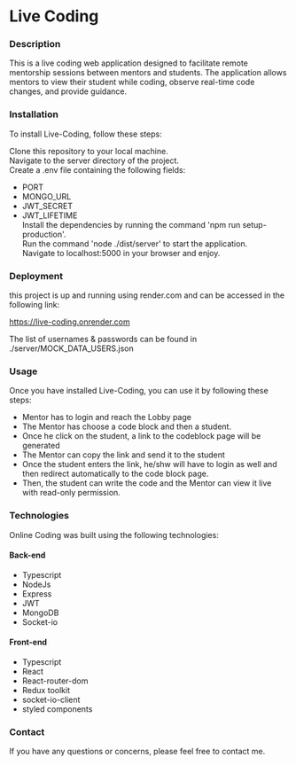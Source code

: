 # Live Coding

### Description
This is a live coding web application designed to facilitate remote mentorship sessions between mentors and students. The application allows mentors to view their student while coding, observe real-time code changes, and provide guidance.

### Installation
To install Live-Coding, follow these steps:

Clone this repository to your local machine.  
Navigate to the server directory of the project.  
Create a .env file containing the following fields:
- PORT
- MONGO_URL
- JWT_SECRET
- JWT_LIFETIME    
Install the dependencies by running the command 'npm run setup-production'.  
Run the command 'node ./dist/server' to start the application.  
Navigate to localhost:5000 in your browser and enjoy.

### Deployment

this project is up and running using render.com and can be accessed in the following link:  

https://live-coding.onrender.com

The list of usernames & passwords can be found in ./server/MOCK_DATA_USERS.json

### Usage
Once you have installed Live-Coding, you can use it by following these steps:

- Mentor has to login and reach the Lobby page
- The Mentor has choose a code block and then a student.
- Once he click on the student, a link to the codeblock page will be generated
- The Mentor can copy the link and send it to the student
- Once the student enters the link, he/shw will have to login as well and then redirect automatically to the code block page.
- Then, the student can write the code and the Mentor can view it live with read-only permission.  

### Technologies
Online Coding was built using the following technologies:

#### Back-end
- Typescript
- NodeJs
- Express
- JWT
- MongoDB
- Socket-io

#### Front-end
- Typescript
- React
- React-router-dom
- Redux toolkit
- socket-io-client
- styled components


### Contact
If you have any questions or concerns, please feel free to contact me.